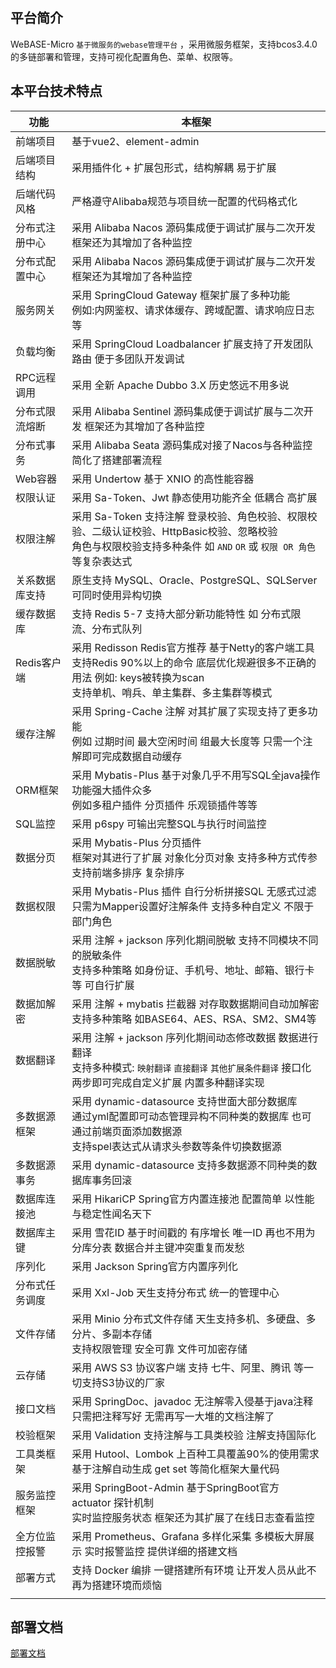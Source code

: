 
<div style="height: 10px; clear: both;"></div>

## 平台简介

WeBASE-Micro `基于微服务的webase管理平台` ，采用微服务框架，支持bcos3.4.0的多链部署和管理，支持可视化配置角色、菜单、权限等。

## 本平台技术特点

| 功能           | 本框架                                                       |
| -------------- | ------------------------------------------------------------ |
| 前端项目       | 基于vue2、element-admin                                      |
| 后端项目结构   | 采用插件化 + 扩展包形式，结构解耦 易于扩展                   |
| 后端代码风格   | 严格遵守Alibaba规范与项目统一配置的代码格式化                |
| 分布式注册中心 | 采用 Alibaba Nacos 源码集成便于调试扩展与二次开发 框架还为其增加了各种监控 |
| 分布式配置中心 | 采用 Alibaba Nacos 源码集成便于调试扩展与二次开发 框架还为其增加了各种监控 |
| 服务网关       | 采用 SpringCloud Gateway 框架扩展了多种功能<br/>例如:内网鉴权、请求体缓存、跨域配置、请求响应日志等 |
| 负载均衡       | 采用 SpringCloud Loadbalancer 扩展支持了开发团队路由 便于多团队开发调试 |
| RPC远程调用    | 采用 全新 Apache Dubbo 3.X 历史悠远不用多说                  |
| 分布式限流熔断 | 采用 Alibaba Sentinel 源码集成便于调试扩展与二次开发 框架还为其增加了各种监控 |
| 分布式事务     | 采用 Alibaba Seata 源码集成对接了Nacos与各种监控 简化了搭建部署流程 |
| Web容器        | 采用 Undertow 基于 XNIO 的高性能容器                         |
| 权限认证       | 采用 Sa-Token、Jwt 静态使用功能齐全 低耦合 高扩展            |
| 权限注解       | 采用 Sa-Token 支持注解 登录校验、角色校验、权限校验、二级认证校验、HttpBasic校验、忽略校验<br/>角色与权限校验支持多种条件 如 `AND` `OR` 或 `权限 OR 角色` 等复杂表达式 |
| 关系数据库支持 | 原生支持 MySQL、Oracle、PostgreSQL、SQLServer<br/>可同时使用异构切换 |
| 缓存数据库     | 支持 Redis 5-7 支持大部分新功能特性 如 分布式限流、分布式队列 |
| Redis客户端    | 采用 Redisson Redis官方推荐 基于Netty的客户端工具<br/>支持Redis 90%以上的命令 底层优化规避很多不正确的用法 例如: keys被转换为scan<br/>支持单机、哨兵、单主集群、多主集群等模式 |
| 缓存注解       | 采用 Spring-Cache 注解 对其扩展了实现支持了更多功能<br/>例如 过期时间 最大空闲时间 组最大长度等 只需一个注解即可完成数据自动缓存 |
| ORM框架        | 采用 Mybatis-Plus 基于对象几乎不用写SQL全java操作 功能强大插件众多<br/>例如多租户插件 分页插件 乐观锁插件等等 |
| SQL监控        | 采用 p6spy 可输出完整SQL与执行时间监控                       |
| 数据分页       | 采用 Mybatis-Plus 分页插件<br/>框架对其进行了扩展 对象化分页对象 支持多种方式传参 支持前端多排序 复杂排序 |
| 数据权限       | 采用 Mybatis-Plus 插件 自行分析拼接SQL 无感式过滤<br/>只需为Mapper设置好注解条件 支持多种自定义 不限于部门角色 |
| 数据脱敏       | 采用 注解 + jackson 序列化期间脱敏 支持不同模块不同的脱敏条件<br/>支持多种策略 如身份证、手机号、地址、邮箱、银行卡等 可自行扩展 |
| 数据加解密     | 采用 注解 + mybatis 拦截器 对存取数据期间自动加解密<br/>支持多种策略 如BASE64、AES、RSA、SM2、SM4等 |
| 数据翻译       | 采用 注解 + jackson 序列化期间动态修改数据 数据进行翻译<br/>支持多种模式: `映射翻译` `直接翻译` `其他扩展条件翻译` 接口化两步即可完成自定义扩展 内置多种翻译实现 |
| 多数据源框架   | 采用 dynamic-datasource 支持世面大部分数据库<br/>通过yml配置即可动态管理异构不同种类的数据库 也可通过前端页面添加数据源<br/>支持spel表达式从请求头参数等条件切换数据源 |
| 多数据源事务   | 采用 dynamic-datasource 支持多数据源不同种类的数据库事务回滚 |
| 数据库连接池   | 采用 HikariCP Spring官方内置连接池 配置简单 以性能与稳定性闻名天下 |
| 数据库主键     | 采用 雪花ID 基于时间戳的 有序增长 唯一ID 再也不用为分库分表 数据合并主键冲突重复而发愁 |
| 序列化         | 采用 Jackson Spring官方内置序列化                            |
| 分布式任务调度 | 采用 Xxl-Job 天生支持分布式 统一的管理中心                   |
| 文件存储       | 采用 Minio 分布式文件存储 天生支持多机、多硬盘、多分片、多副本存储<br/>支持权限管理 安全可靠 文件可加密存储 |
| 云存储         | 采用 AWS S3 协议客户端 支持 七牛、阿里、腾讯 等一切支持S3协议的厂家 |
| 接口文档       | 采用 SpringDoc、javadoc 无注解零入侵基于java注释<br/>只需把注释写好 无需再写一大堆的文档注解了 |
| 校验框架       | 采用 Validation 支持注解与工具类校验 注解支持国际化          |
| 工具类框架     | 采用 Hutool、Lombok 上百种工具覆盖90%的使用需求 基于注解自动生成 get set 等简化框架大量代码 |
| 服务监控框架   | 采用 SpringBoot-Admin 基于SpringBoot官方 actuator 探针机制<br/>实时监控服务状态 框架还为其扩展了在线日志查看监控 |
| 全方位监控报警 | 采用 Prometheus、Grafana 多样化采集 多模板大屏展示 实时报警监控 提供详细的搭建文档 |
| 部署方式       | 支持 Docker 编排 一键搭建所有环境 让开发人员从此不再为搭建环境而烦恼 |
|                |                                                              |


## 部署文档

[部署文档](https://github.com/QCTC-chain/WeBASE-Micro/blob/main/docs/deploy.md)
